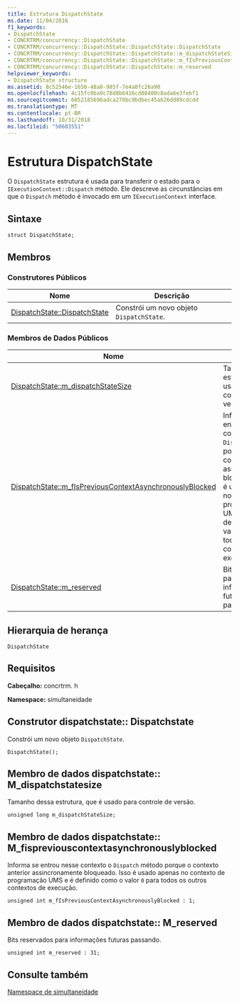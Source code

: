```yaml
---
title: Estrutura DispatchState
ms.date: 11/04/2016
f1_keywords:
- DispatchState
- CONCRTRM/concurrency::DispatchState
- CONCRTRM/concurrency::DispatchState::DispatchState::DispatchState
- CONCRTRM/concurrency::DispatchState::DispatchState::m_dispatchStateSize
- CONCRTRM/concurrency::DispatchState::DispatchState::m_fIsPreviousContextAsynchronouslyBlocked
- CONCRTRM/concurrency::DispatchState::DispatchState::m_reserved
helpviewer_keywords:
- DispatchState structure
ms.assetid: 8c52546e-1650-48a0-985f-7e4a0fc26a90
ms.openlocfilehash: 4c15fc0ba9c78d8b6416cd88480c8ada6e3febf1
ms.sourcegitcommit: 6052185696adca270bc9bdbec45a626dd89cdcdd
ms.translationtype: MT
ms.contentlocale: pt-BR
ms.lasthandoff: 10/31/2018
ms.locfileid: "50603551"
---
```

# <a name="dispatchstate-structure"></a>Estrutura DispatchState

O `DispatchState` estrutura é usada para transferir o estado para o `IExecutionContext::Dispatch` método. Ele descreve as circunstâncias em que o `Dispatch` método é invocado em um `IExecutionContext` interface.

## <a name="syntax"></a>Sintaxe

```
struct DispatchState;
```

## <a name="members"></a>Membros

### <a name="public-constructors"></a>Construtores Públicos

|Nome|Descrição|
|----------|-----------------|
|[DispatchState::DispatchState](#ctor)|Constrói um novo objeto `DispatchState`.|

### <a name="public-data-members"></a>Membros de Dados Públicos

|Nome|Descrição|
|----------|-----------------|
|[DispatchState::m_dispatchStateSize](#m_dispatchstatesize)|Tamanho dessa estrutura, que é usado para controle de versão.|
|[DispatchState::m_fIsPreviousContextAsynchronouslyBlocked](#m_fispreviouscontextasynchronouslyblocked)|Informa se entrou nesse contexto o `Dispatch` método porque o contexto anterior assincronamente bloqueado. Isso é usado apenas no contexto de programação UMS e é definido como o valor `0` para todos os outros contextos de execução.|
|[DispatchState::m_reserved](#m_reserved)|Bits reservados para informações futuras passando.|

## <a name="inheritance-hierarchy"></a>Hierarquia de herança

`DispatchState`

## <a name="requirements"></a>Requisitos

**Cabeçalho:** concrtrm. h

**Namespace:** simultaneidade

##  <a name="ctor"></a>  Construtor dispatchstate:: Dispatchstate

Constrói um novo objeto `DispatchState`.

```
DispatchState();
```

##  <a name="m_dispatchstatesize"></a>  Membro de dados dispatchstate:: M_dispatchstatesize

Tamanho dessa estrutura, que é usado para controle de versão.

```
unsigned long m_dispatchStateSize;
```

##  <a name="m_fispreviouscontextasynchronouslyblocked"></a>  Membro de dados dispatchstate:: M_fispreviouscontextasynchronouslyblocked

Informa se entrou nesse contexto o `Dispatch` método porque o contexto anterior assincronamente bloqueado. Isso é usado apenas no contexto de programação UMS e é definido como o valor `0` para todos os outros contextos de execução.

```
unsigned int m_fIsPreviousContextAsynchronouslyBlocked : 1;
```

##  <a name="m_reserved"></a>  Membro de dados dispatchstate:: M_reserved

Bits reservados para informações futuras passando.

```
unsigned int m_reserved : 31;
```

## <a name="see-also"></a>Consulte também

[Namespace de simultaneidade](concurrency-namespace.md)
